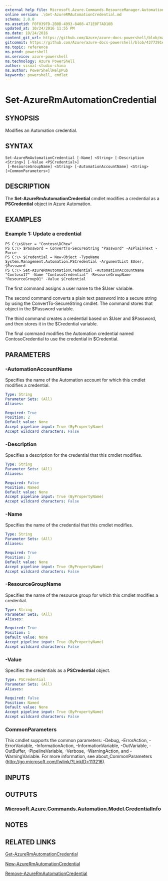```yaml
---
external help file: Microsoft.Azure.Commands.ResourceManager.Automation.dll-Help.xml
online version: .\Get-AzureRMAutomationCredential.md
schema: 2.0.0
ms.assetid: F0F039FD-2B0B-4993-8408-471E0F7AD10B
updated_at: 10/24/2016 11:55 PM
ms.date: 10/24/2016
content_git_url: https://github.com/Azure/azure-docs-powershell/blob/master/azureps-cmdlets-docs/ResourceManager/AzureRM.Automation/v2.1.0/Set-AzureRMAutomationCredential.md
gitcommit: https://github.com/Azure/azure-docs-powershell/blob/4377291ee360e58e2c1c5d644155daf6a0279055/azureps-cmdlets-docs/ResourceManager/AzureRM.Automation/v2.1.0/Set-AzureRMAutomationCredential.md
ms.topic: reference
ms.prod: powershell
ms.service: azure-powershell
ms.technology: Azure PowerShell
author: visual-studio-china
ms.author: PowerShellHelpPub
keywords: powershell, cmdlet
---
```


# Set-AzureRmAutomationCredential

## SYNOPSIS
Modifies an Automation credential.

## SYNTAX

```
Set-AzureRmAutomationCredential [-Name] <String> [-Description <String>] [-Value <PSCredential>]
 [-ResourceGroupName] <String> [-AutomationAccountName] <String> [<CommonParameters>]
```

## DESCRIPTION
The **Set-AzureRmAutomationCredential** cmdlet modifies a credential as a **PSCredential** object in Azure Automation.

## EXAMPLES

### Example 1: Update a credential
```
PS C:\>$User = "Contoso\DChew"
PS C:\> $Password = ConvertTo-SecureString "Password" -AsPlainText -Force
PS C:\> $Credential = New-Object -TypeName System.Management.Automation.PSCredential -ArgumentList $User, $Password
PS C:\> Set-AzureRmAutomationCredential -AutomationAccountName "Contoso17" -Name "ContosoCredential" -ResourceGroupName "ResourceGroup01" -Value $Credential
```

The first command assigns a user name to the $User variable.

The second command converts a plain text password into a secure string by using the ConvertTo-SecureString cmdlet.
The command stores that object in the $Password variable.

The third command creates a credential based on $User and $Password, and then stores it in the $Credential variable.

The final command modifies the Automation credential named ContosoCredential to use the credential in $Credential.

## PARAMETERS

### -AutomationAccountName
Specifies the name of the Automation account for which this cmdlet modifies a credential.

```yaml
Type: String
Parameter Sets: (All)
Aliases: 

Required: True
Position: 2
Default value: None
Accept pipeline input: True (ByPropertyName)
Accept wildcard characters: False
```

### -Description
Specifies a description for the credential that this cmdlet modifies.

```yaml
Type: String
Parameter Sets: (All)
Aliases: 

Required: False
Position: Named
Default value: None
Accept pipeline input: True (ByPropertyName)
Accept wildcard characters: False
```

### -Name
Specifies the name of the credential that this cmdlet modifies.

```yaml
Type: String
Parameter Sets: (All)
Aliases: 

Required: True
Position: 3
Default value: None
Accept pipeline input: True (ByPropertyName)
Accept wildcard characters: False
```

### -ResourceGroupName
Specifies the name of the resource group for which this cmdlet modifies a credential.

```yaml
Type: String
Parameter Sets: (All)
Aliases: 

Required: True
Position: 1
Default value: None
Accept pipeline input: True (ByPropertyName)
Accept wildcard characters: False
```

### -Value
Specifies the credentials as a **PSCredential** object.

```yaml
Type: PSCredential
Parameter Sets: (All)
Aliases: 

Required: False
Position: Named
Default value: None
Accept pipeline input: True (ByPropertyName)
Accept wildcard characters: False
```

### CommonParameters
This cmdlet supports the common parameters: -Debug, -ErrorAction, -ErrorVariable, -InformationAction, -InformationVariable, -OutVariable, -OutBuffer, -PipelineVariable, -Verbose, -WarningAction, and -WarningVariable. For more information, see about_CommonParameters (http://go.microsoft.com/fwlink/?LinkID=113216).

## INPUTS

## OUTPUTS

### Microsoft.Azure.Commands.Automation.Model.CredentialInfo

## NOTES

## RELATED LINKS

[Get-AzureRmAutomationCredential](./Get-AzureRMAutomationCredential.md)

[New-AzureRmAutomationCredential](./New-AzureRMAutomationCredential.md)

[Remove-AzureRmAutomationCredential](./Remove-AzureRMAutomationCredential.md)


